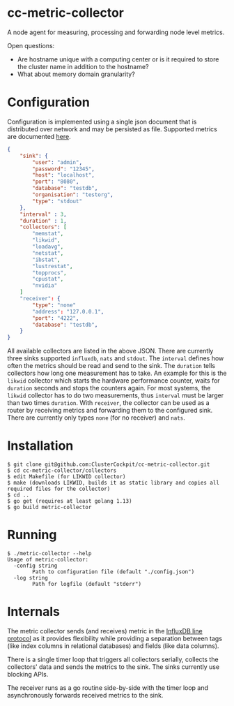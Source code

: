 # cc-metric-collector
A node agent for measuring, processing and forwarding node level metrics.

Open questions:

* Are hostname unique with a computing center or is it required to store the cluster name in addition to the hostname?
* What about memory domain granularity?

# Configuration

Configuration is implemented using a single json document that is distributed over network and may be persisted as file.
Supported metrics are documented [here](https://github.com/ClusterCockpit/cc-specifications/blob/master/metrics/lineprotocol.md).

``` json
{
    "sink": {
        "user": "admin",
        "password": "12345",
        "host": "localhost",
        "port": "8080",
        "database": "testdb",
        "organisation": "testorg",
        "type": "stdout"
    },
    "interval" : 3,
    "duration" : 1,
    "collectors": [
        "memstat",
        "likwid",
        "loadavg",
        "netstat",
        "ibstat",
        "lustrestat",
        "topprocs",
        "cpustat",
        "nvidia"
    ]
    "receiver": {
        "type": "none"
        "address": "127.0.0.1",
        "port": "4222",
        "database": "testdb",
    }
}
```

All available collectors are listed in the above JSON. There are currently three sinks supported `influxdb`, `nats` and `stdout`. The `interval` defines how often the metrics should be read and send to the sink. The `duration` tells collectors how long one measurement has to take. An example for this is the `likwid` collector which starts the hardware performance counter, waits for `duration` seconds and stops the counters again. For most systems, the `likwid` collector has to do two measurements, thus `interval` must be larger than two times `duration`. With `receiver`, the collector can be used as a router by receiving metrics and forwarding them to the configured sink. There are currently only types `none` (for no receiver) and `nats`.

# Installation

```
$ git clone git@github.com:ClusterCockpit/cc-metric-collector.git
$ cd cc-metric-collector/collectors
$ edit Makefile (for LIKWID collector)
$ make (downloads LIKWID, builds it as static library and copies all required files for the collector)
$ cd ..
$ go get (requires at least golang 1.13)
$ go build metric-collector
```

# Running

```
$ ./metric-collector --help
Usage of metric-collector:
  -config string
    	Path to configuration file (default "./config.json")
  -log string
    	Path for logfile (default "stderr")
```

# Internals
The metric collector sends (and receives) metric in the [InfluxDB line protocol](https://docs.influxdata.com/influxdb/cloud/reference/syntax/line-protocol/) as it provides flexibility while providing a separation between tags (like index columns in relational databases) and fields (like data columns).

There is a single timer loop that triggers all collectors serially, collects the collectors' data and sends the metrics to the sink. The sinks currently use blocking APIs.

The receiver runs as a go routine side-by-side with the timer loop and asynchronously forwards received metrics to the sink.
